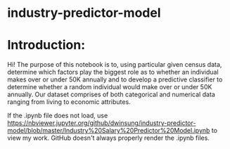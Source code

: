 # industry-predictor-model

# Introduction:                                                                                                        

 Hi! The purpose of this notebook is to, using particular given census data, determine which factors play the biggest role as to whether an individual makes over or under 50K annually and to develop a predictive classifier to determine whether a random individual would make over or under 50K annually. Our dataset comprises of both categorical and numerical data ranging from living to economic attributes. 

If the .ipynb file does not load, use https://nbviewer.jupyter.org/github/dwinsung/industry-predictor-model/blob/master/Industry%20Salary%20Predictor%20Model.ipynb to view my work. GitHub doesn't always properly render the .ipynb files.


